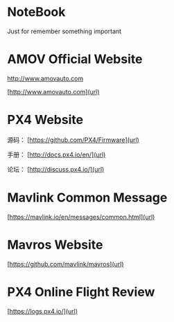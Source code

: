 # NoteBook
Just for remember something important

# AMOV Official Website

http://www.amovauto.com

[http://www.amovauto.com](url)

# PX4 Website

源码：
[https://github.com/PX4/Firmware](url)

手册：
[http://docs.px4.io/en/](url)

论坛：
[http://discuss.px4.io/](url)

# Mavlink Common Message

[https://mavlink.io/en/messages/common.html](url)

# Mavros Website

[https://github.com/mavlink/mavros](url)

# PX4 Online Flight Review

[https://logs.px4.io/](url)

